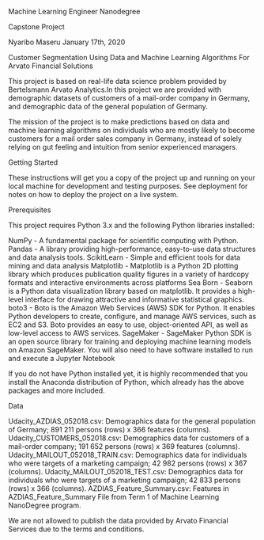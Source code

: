 Machine Learning Engineer Nanodegree

Capstone Project

Nyaribo Maseru
January 17th, 2020

Customer Segmentation Using Data and Machine Learning Algorithms For Arvato Financial Solutions

This project is based on real-life data science problem provided by Bertelsmann Arvato Analytics.In this project we are provided with demographic datasets of customers of a mail-order company in Germany, and demographic data of the general population of Germany.

The mission of the project is to make predictions based on data and machine learning algorithms on individuals who are mostly likely to become customers for a mail order sales company in Germany, instead of solely relying on gut feeling and intuition from senior experienced managers.

Getting Started

These instructions will get you a copy of the project up and running on your local machine for development and testing purposes. See deployment for notes on how to deploy the project on a live system.

Prerequisites

This project requires Python 3.x and the following Python libraries installed:

NumPy - A fundamental package for scientific computing with Python.
Pandas - A library providing high-performance, easy-to-use data structures and data analysis tools.
ScikitLearn - Simple and efficient tools for data mining and data analysis
Matplotlib - Matplotlib is a Python 2D plotting library which produces publication quality figures in a variety of hardcopy formats and interactive environments across platforms
Sea Born - Seaborn is a Python data visualization library based on matplotlib. It provides a high-level interface for drawing attractive and informative statistical graphics.
boto3 - Boto is the Amazon Web Services (AWS) SDK for Python. It enables Python developers to create, configure, and manage AWS services, such as EC2 and S3. Boto provides an easy to use, object-oriented API, as well as low-level access to AWS services.
SageMaker - SageMaker Python SDK is an open source library for training and deploying machine learning models on Amazon SageMaker.
You will also need to have software installed to run and execute a Jupyter Notebook

If you do not have Python installed yet, it is highly recommended that you install the Anaconda distribution of Python, which already has the above packages and more included.

Data

Udacity_AZDIAS_052018.csv: Demographics data for the general population of Germany; 891 211 persons (rows) x 366 features (columns).
Udacity_CUSTOMERS_052018.csv: Demographics data for customers of a mail-order company; 191 652 persons (rows) x 369 features (columns).
Udacity_MAILOUT_052018_TRAIN.csv: Demographics data for individuals who were targets of a marketing campaign; 42 982 persons (rows) x 367 (columns).
Udacity_MAILOUT_052018_TEST.csv: Demographics data for individuals who were targets of a marketing campaign; 42 833 persons (rows) x 366 (columns).
AZDIAS_Feature_Summary.csv: Features in AZDIAS_Feature_Summary File from Term 1 of Machine Learning NanoDegree program.

We are not allowed to publish the data provided by Arvato Financial Services due to the terms and conditions.
